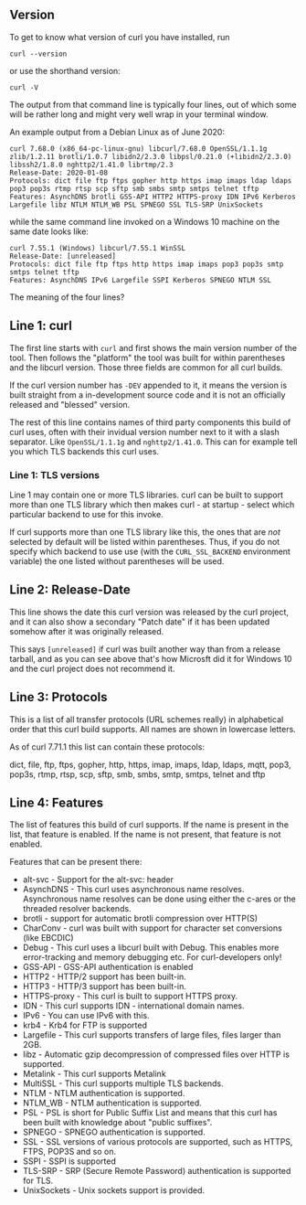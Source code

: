 ## Version

To get to know what version of curl you have installed, run

    curl --version

or use the shorthand version:

    curl -V

The output from that command line is typically four lines, out of which some
will be rather long and might very well wrap in your terminal window.

An example output from a Debian Linux as of June 2020:

    curl 7.68.0 (x86_64-pc-linux-gnu) libcurl/7.68.0 OpenSSL/1.1.1g zlib/1.2.11 brotli/1.0.7 libidn2/2.3.0 libpsl/0.21.0 (+libidn2/2.3.0) libssh2/1.8.0 nghttp2/1.41.0 librtmp/2.3
    Release-Date: 2020-01-08
    Protocols: dict file ftp ftps gopher http https imap imaps ldap ldaps pop3 pop3s rtmp rtsp scp sftp smb smbs smtp smtps telnet tftp 
    Features: AsynchDNS brotli GSS-API HTTP2 HTTPS-proxy IDN IPv6 Kerberos Largefile libz NTLM NTLM_WB PSL SPNEGO SSL TLS-SRP UnixSockets

while the same command line invoked on a Windows 10 machine on the same date looks like:

    curl 7.55.1 (Windows) libcurl/7.55.1 WinSSL
    Release-Date: [unreleased]
    Protocols: dict file ftp ftps http https imap imaps pop3 pop3s smtp smtps telnet tftp
    Features: AsynchDNS IPv6 Largefile SSPI Kerberos SPNEGO NTLM SSL
    
The meaning of the four lines?

## Line 1: curl

The first line starts with `curl` and first shows the main version number of
the tool. Then follows the "platform" the tool was built for within
parentheses and the libcurl version. Those three fields are common for all
curl builds.

If the curl version number has `-DEV` appended to it, it means the version is
built straight from a in-development source code and it is not an officially
released and "blessed" version.

The rest of this line contains names of third party components this build of
curl uses, often with their invidual version number next to it with a slash
separator. Like `OpenSSL/1.1.1g` and `nghttp2/1.41.0`. This can for example
tell you which TLS backends this curl uses.

### Line 1: TLS versions

Line 1 may contain one or more TLS libraries. curl can be built to support
more than one TLS library which then makes curl - at startup - select which
particular backend to use for this invoke.

If curl supports more than one TLS library like this, the ones that are *not*
selected by default will be listed within parentheses. Thus, if you do not
specify which backend to use use (with the `CURL_SSL_BACKEND` environment
variable) the one listed without parentheses will be used.

## Line 2: Release-Date

This line shows the date this curl version was released by the curl project,
and it can also show a secondary "Patch date" if it has been updated somehow
after it was originally released.

This says `[unreleased]` if curl was built another way than from a release
tarball, and as you can see above that's how Microsft did it for Windows 10
and the curl project does not recommend it.

## Line 3: Protocols

This is a list of all transfer protocols (URL schemes really) in alphabetical
order that this curl build supports. All names are shown in lowercase letters.

As of curl 7.71.1 this list can contain these protocols:

dict, file, ftp, ftps, gopher, http, https, imap, imaps, ldap, ldaps, mqtt,
pop3, pop3s, rtmp, rtsp, scp, sftp, smb, smbs, smtp, smtps, telnet and tftp

## Line 4: Features

The list of features this build of curl supports. If the name is present in
the list, that feature is enabled. If the name is not present, that feature is
not enabled.

Features that can be present there:

 - alt-svc - Support for the alt-svc: header
 - AsynchDNS - This curl uses asynchronous name resolves. Asynchronous name resolves can be done using either the c-ares or the threaded resolver backends.
 - brotli - support for automatic brotli compression over HTTP(S)
 - CharConv - curl was built with support for character set conversions (like EBCDIC)
 - Debug - This curl uses a libcurl built with Debug. This enables more error-tracking and memory debugging etc. For curl-developers only!
 - GSS-API - GSS-API authentication is enabled
 - HTTP2 - HTTP/2 support has been built-in.
 - HTTP3 - HTTP/3 support has been built-in.
 - HTTPS-proxy - This curl is built to support HTTPS proxy.
 - IDN - This curl supports IDN - international domain names.
 - IPv6 - You can use IPv6 with this.
 - krb4 - Krb4 for FTP is supported
 - Largefile - This curl supports transfers of large files, files larger than 2GB.
 - libz - Automatic gzip decompression of compressed files over HTTP is supported.
 - Metalink - This curl supports Metalink
 - MultiSSL - This curl supports multiple TLS backends.
 - NTLM - NTLM authentication is supported.
 - NTLM_WB - NTLM authentication is supported.
 - PSL - PSL is short for Public Suffix List and means that this curl has been built with knowledge about "public suffixes".
 - SPNEGO - SPNEGO authentication is supported.
 - SSL - SSL versions of various protocols are supported, such as HTTPS, FTPS, POP3S and so on.
 - SSPI - SSPI is supported
 - TLS-SRP - SRP (Secure Remote Password) authentication is supported for TLS.
 - UnixSockets - Unix sockets support is provided.
